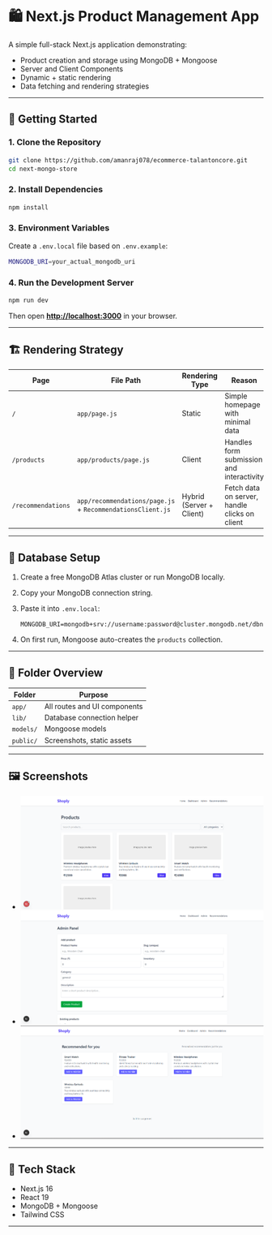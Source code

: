 # 🛍️ Next.js Product Management App

A simple full-stack Next.js application demonstrating:

-   Product creation and storage using MongoDB + Mongoose
-   Server and Client Components
-   Dynamic + static rendering
-   Data fetching and rendering strategies

---

## 🚀 Getting Started

### 1. Clone the Repository

```bash
git clone https://github.com/amanraj078/ecommerce-talantoncore.git
cd next-mongo-store
```

### 2. Install Dependencies

```bash
npm install
```

### 3. Environment Variables

Create a `.env.local` file based on `.env.example`:

```bash
MONGODB_URI=your_actual_mongodb_uri
```

### 4. Run the Development Server

```bash
npm run dev
```

Then open **[http://localhost:3000](http://localhost:3000)** in your browser.

---

## 🏗️ Rendering Strategy

| Page               | File Path                                                  | Rendering Type           | Reason                                        |
| ------------------ | ---------------------------------------------------------- | ------------------------ | --------------------------------------------- |
| `/`                | `app/page.js`                                              | Static                   | Simple homepage with minimal data             |
| `/products`        | `app/products/page.js`                                     | Client                   | Handles form submission and interactivity     |
| `/recommendations` | `app/recommendations/page.js` + `RecommendationsClient.js` | Hybrid (Server + Client) | Fetch data on server, handle clicks on client |

---

## 🧩 Database Setup

1. Create a free MongoDB Atlas cluster or run MongoDB locally.
2. Copy your MongoDB connection string.
3. Paste it into `.env.local`:

    ```
    MONGODB_URI=mongodb+srv://username:password@cluster.mongodb.net/dbname
    ```

4. On first run, Mongoose auto-creates the `products` collection.

---

## 📂 Folder Overview

| Folder    | Purpose                      |
| --------- | ---------------------------- |
| `app/`    | All routes and UI components |
| `lib/`    | Database connection helper   |
| `models/` | Mongoose models              |
| `public/` | Screenshots, static assets   |

---

## 🖼️ Screenshots

-   ![Home](public/home.png)
-   ![Add Product](public/product-form.png)
-   ![Recommendations](public/recommendations.png)

---

## 🧠 Tech Stack

-   Next.js 16
-   React 19
-   MongoDB + Mongoose
-   Tailwind CSS

---
